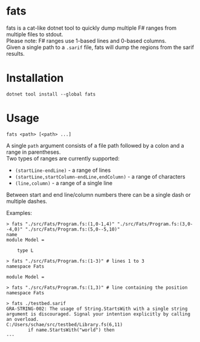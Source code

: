 fats
====

fats is a cat-like dotnet tool to quickly dump multiple F# ranges from multiple files to stdout.  
Please note: F# ranges use 1-based lines and 0-based columns.  
Given a single path to a `.sarif` file, fats will dump the regions from the sarif results.

# Installation
```shell
dotnet tool install --global fats
```

# Usage
```
fats <path> [<path> ...]
```

A single `path` argument consists of a file path followed by a colon and a range in parentheses.  
Two types of ranges are currently supported:
- `(startLine-endLine)` - a range of lines
- `(startLine,startColumn-endLine,endColumn)` - a range of characters  
- `(line,column)` - a range of a single line  

Between start and end line/column numbers there can be a single dash or multiple dashes.

Examples:
```shell
> fats "./src/Fats/Program.fs:(1,0-1,4)" "./src/Fats/Program.fs:(3,0--4,0)" "./src/Fats/Program.fs:(5,0--5,10)"
name
module Model =

    type L
```

```shell
> fats "./src/Fats/Program.fs:(1-3)" # lines 1 to 3
namespace Fats

module Model =
```

```shell
> fats "./src/Fats/Program.fs:(1,3)" # line containing the position
namespace Fats
```

```shell
> fats ./testbed.sarif
GRA-STRING-002: The usage of String.StartsWith with a single string argument is discouraged. Signal your intention explicitly by calling an overload.
C:/Users/schae/src/testbed/Library.fs(6,11)
        if name.StartsWith("world") then
---
```
